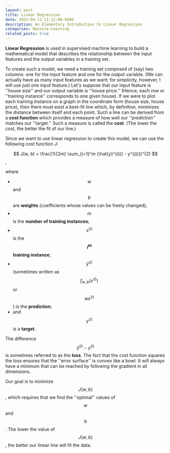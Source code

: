 ```yaml
---
layout: post
title: Linear Regression
date: 2023-04-11 11:12:00-0400
description: An Elementary Introduction to Linear Regression
categories: Machine-Learning
related_posts: true
---
```


__Linear Regression__ is used in supervised machine learning to build a mathematical model that describes the relationship between the input features and the output variables in a training set. 

To create such a model, we need a training set composed of (say) two columns: one for the input feature and one for the output variable. (We can actually have as many input features as we want; for simplicity, however, I will use just one input feature.) Let's suppose that our input feature is ''house size'' and our output variable is ''house price.'' (Hence, each row or ''training instance'' corresponds to one given house). If we were to plot each training instance on a graph in the coordinate form (house size, house price), then there must exist a best-fit line which, by definition, minimizes the distance between itself and each point. Such a line can be derived from a __cost function__ which provides a measure of how well our ''prediction'' matches our ''target.'' Such a measure is called the __cost__. (The lower the cost, the better the fit of our line.)  

Since we want to use linear regression to create this model, we can use the following cost function J:

$$
J(w, b) = \frac{1}{2m} \sum_{i=1}^m (\hat{y}^{(i)} - y^{(i)})^{2}
$$,

where 
- $$w$$ and $$b$$ are __weights__ (coefficients whose values can be freely changed);
- $$m$$ is the __number of training instances__;
- $$x^{(i)}$$ is the __$$i^{th}$$ training instance__;
- $$\hat{y}^{(i)}$$ (sometimes written as $$f_{w, b}(x^{(i)})$$ or $$wx^{(i)}$$) is the __prediction__;
- and $$y^{(i)}$$ is a __target__.  

The difference $$\hat{y}^{(i)} - y^{(i)}$$ is sometimes referred to as the __loss__. The fact that the cost function squares the loss ensures that the ''error surface'' is convex like a bowl. It will always have a minimum that can be reached by following the gradient in all dimensions.

Our goal is to minimize $$J(w, b)$$, which requires that we find the ''optimal'' values of $$w$$ and $$b$$. The lower the value of $$J(w, b)$$, the better our linear line will fit the data.



